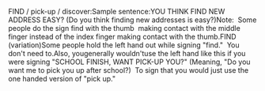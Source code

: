 FIND / pick-up / discover:Sample sentence:YOU THINK FIND NEW ADDRESS EASY? (Do you think finding new addresses is easy?)Note:  Some people do the sign find with the thumb  making contact with 
the middle finger instead of the index finger making contact with the thumb.FIND (variation)Some people hold the left hand out while signing "find."  You
don't need to.Also, yougenerally wouldn'tuse the left
hand like this if you were signing "SCHOOL FINISH, WANT PICK-UP YOU?"
(Meaning, "Do you want me to pick you up after school?)  To sign that
you would just use the one handed version of "pick up."